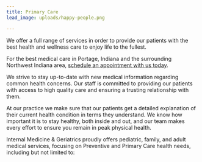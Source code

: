 ```yaml
---
title: Primary Care
lead_image: uploads/happy-people.png

---
```

We offer a full range of services in order to provide our patients with the best health and wellness care to enjoy life to the fullest.

For the best medical care in Portage, Indiana and the surrounding Northwest Indiana area, [schedule an appointment with us today](http://localhost:8000/book-appointment/current-patient).

We strive to stay up-to-date with new medical information regarding common health concerns. Our staff is committed to providing our patients with access to high quality care and ensuring a trusting relationship with them.

At our practice we make sure that our patients get a detailed explanation of their current health condition in terms they understand. We know how important it is to stay healthy, both inside and out, and our team makes every effort to ensure you remain in peak physical health.

Internal Medicine & Geriatrics proudly offers pediatric, family, and adult medical services, focusing on Preventive and Primary Care health needs, including but not limited to: